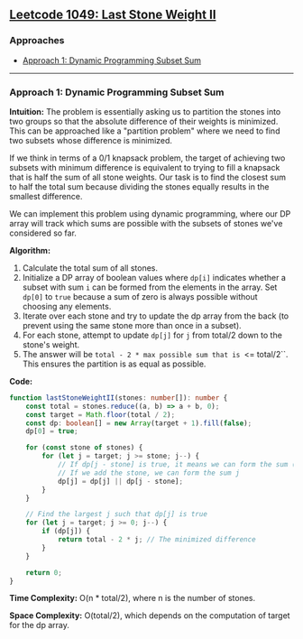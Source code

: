 ## [Leetcode 1049: Last Stone Weight II](https://leetcode.com/problems/last-stone-weight-ii/)

### Approaches
- [Approach 1: Dynamic Programming Subset Sum](#approach-1-dynamic-programming-subset-sum)

---

### Approach 1: Dynamic Programming Subset Sum

**Intuition:**
The problem is essentially asking us to partition the stones into two groups so that the absolute difference of their weights is minimized. This can be approached like a "partition problem" where we need to find two subsets whose difference is minimized.

If we think in terms of a 0/1 knapsack problem, the target of achieving two subsets with minimum difference is equivalent to trying to fill a knapsack that is half the sum of all stone weights. Our task is to find the closest sum to half the total sum because dividing the stones equally results in the smallest difference.

We can implement this problem using dynamic programming, where our DP array will track which sums are possible with the subsets of stones we've considered so far.

**Algorithm:**
1. Calculate the total sum of all stones.
2. Initialize a DP array of boolean values where `dp[i]` indicates whether a subset with sum `i` can be formed from the elements in the array. Set `dp[0]` to `true` because a sum of zero is always possible without choosing any elements.
3. Iterate over each stone and try to update the dp array from the back (to prevent using the same stone more than once in a subset).
4. For each stone, attempt to update `dp[j]` for `j` from total/2 down to the stone's weight.
5. The answer will be `total - 2 * max possible sum that is `<= total/2``. This ensures the partition is as equal as possible.

**Code:**

```typescript
function lastStoneWeightII(stones: number[]): number {
    const total = stones.reduce((a, b) => a + b, 0);
    const target = Math.floor(total / 2);
    const dp: boolean[] = new Array(target + 1).fill(false);
    dp[0] = true;

    for (const stone of stones) {
        for (let j = target; j >= stone; j--) {
            // If dp[j - stone] is true, it means we can form the sum (j - stone)
            // If we add the stone, we can form the sum j
            dp[j] = dp[j] || dp[j - stone];
        }
    }

    // Find the largest j such that dp[j] is true
    for (let j = target; j >= 0; j--) {
        if (dp[j]) {
            return total - 2 * j; // The minimized difference
        }
    }

    return 0;
}
```

**Time Complexity:** O(n * total/2), where n is the number of stones.

**Space Complexity:** O(total/2), which depends on the computation of target for the dp array.

